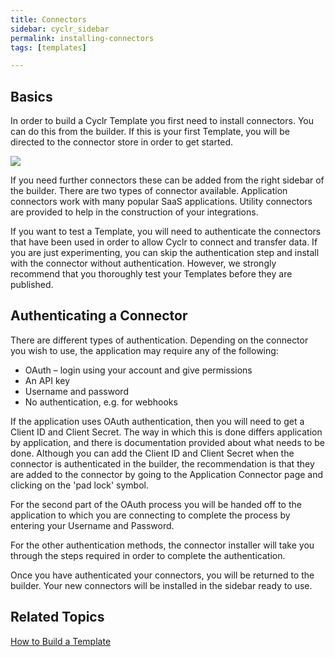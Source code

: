 ```yaml
---
title: Connectors
sidebar: cyclr_sidebar
permalink: installing-connectors
tags: [templates]

---
```

## Basics

In order to build a Cyclr Template you first need to install connectors. You can do this from the builder.  If this is your first Template, you will be directed to the connector store in order to get started.

![](./images/add-connector.gif)

If you need further connectors these can be added from the right sidebar of the builder.  There are two types of connector available.  Application connectors work with many popular SaaS applications.  Utility connectors are provided to help in the construction of your integrations.

If you want to test a Template, you will need to authenticate the connectors that have been used in order to allow Cyclr to connect and transfer data. If you are just experimenting, you can skip the authentication step and install with the connector without authentication.  However, we strongly recommend that you thoroughly test your Templates before they are published.  

## Authenticating a Connector

There are different types of authentication. Depending on the connector you wish to use, the application may require any of the following:

*   OAuth – login using your account and give permissions
*   An API key
*   Username and password
*   No authentication, e.g. for webhooks

If the application uses OAuth authentication, then you will need to get a Client ID and Client Secret.  The way in which this is done differs application by application, and there is documentation provided about what needs to be done.  Although you can add the Client ID and Client Secret when the connector is authenticated in the builder, the recommendation is that they are added to the connector by going to the Application Connector page and clicking on the 'pad lock' symbol.

For the second part of the OAuth process you will be handed off to the application to which you are connecting to complete the process by entering your Username and Password.

For the other authentication methods, the connector installer will take you through the steps required in order to complete the authentication.

Once you have authenticated your connectors, you will be returned to the builder. Your new connectors will be installed in the sidebar ready to use.

## Related Topics

[How to Build a Template](./building-a-cycle)

